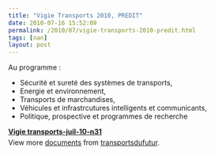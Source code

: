 ```yaml
---
title: "Vigie Transports 2010, PREDIT"
date: 2010-07-16 15:52:09
permalink: /2010/07/vigie-transports-2010-predit.html
tags: [nan]
layout: post
---
```


<p>Au programme :</p> <ul> <li>Sécurité et sureté des systèmes de transports, </li> <li>Energie et environnement, </li> <li>Transports de marchandises, </li> <li>Véhicules et infrastrcutures intelligents et communicants, </li> <li>Politique, prospective et programmes de recherche</li> </ul> <div style="width:477px" id="__ss_4771386"><strong style="margin:12px 0 4px"><a href="http://www.slideshare.net/transportsdufutur/vigie-transportsjuil10n31" title="Vigie transports-juil-10-n31">Vigie transports-juil-10-n31</a></strong><div style="padding:5px 0 12px">View more <a href="http://www.slideshare.net/">documents</a> from <a href="http://www.slideshare.net/transportsdufutur">transportsdufutur</a>.</div></div>
